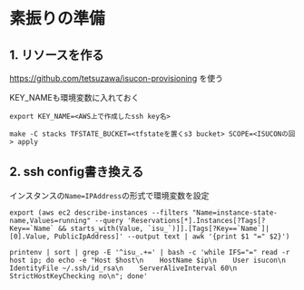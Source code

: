 # 素振りの準備

## 1. リソースを作る

https://github.com/tetsuzawa/isucon-provisioning を使う

KEY_NAMEも環境変数に入れておく

```shell
export KEY_NAME=<AWS上で作成したssh key名>
```

```shell
make -C stacks TFSTATE_BUCKET=<tfstateを置くs3 bucket> SCOPE=<ISUCONの回> apply
```

## 2. ssh config書き換える

インスタンスの`Name=IPAddress`の形式で環境変数を設定

```shell
export (aws ec2 describe-instances --filters "Name=instance-state-name,Values=running" --query 'Reservations[*].Instances[?Tags[?Key==`Name` && starts_with(Value, `isu_`)]].[Tags[?Key==`Name`]|[0].Value, PublicIpAddress]' --output text | awk '{print $1 "=" $2}')
```

```shell
printenv | sort | grep -E '^isu_.+=' | bash -c 'while IFS="=" read -r host ip; do echo -e "Host $host\n    HostName $ip\n    User isucon\n    IdentityFile ~/.ssh/id_rsa\n    ServerAliveInterval 60\n    StrictHostKeyChecking no\n"; done'
```